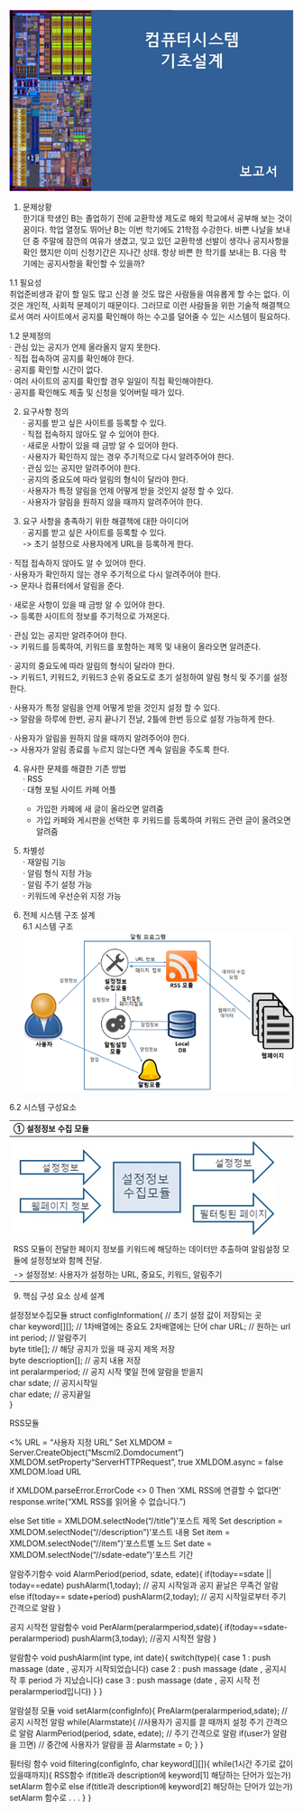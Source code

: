 ![](https://github.com/hswoo911/test/raw/master/cover.png)

1. 문제상황  
  한기대 학생인 B는 졸업하기 전에 교환학생 제도로 해외 학교에서 공부해 보는 것이 꿈이다.  학업 열정도 뛰어난 B는 이번 학기에도 21학점 수강한다. 바쁜 나날을 보내던 중 주말에 잠깐의 여유가 생겼고, 잊고 있던 교환학생 선발이 생각나 공지사항을 확인 했지만 이미 신청기간은 지나간 상태.  항상 바쁜 한 학기를 보내는 B. 다음 학기에는 공지사항을 확인할 수 있을까?  
  
  1.1 필요성  
  취업준비생과 같이 할 일도 많고 신경 쓸 것도 많은 사람들을 여유롭게 할 수는 없다. 이것은 개인적, 사회적 문제이기 때문이다. 그러므로 이런 사람들을 위한 기술적 해결책으로서  여러 사이트에서 공지를 확인해야 하는 수고를 덜어줄 수 있는 시스템이 필요하다.  
  
  1.2 문제정의  
  · 관심 있는 공지가 언제 올라올지 알지 못한다.  
  · 직접 접속하여 공지를 확인해야 한다.  
  · 공지를 확인할 시간이 없다.  
  · 여러 사이트의 공지를 확인할 경우 일일이 직접 확인해야한다.  
  · 공지를 확인해도 제출 및 신청을 잊어버릴 때가 있다.  
  
2. 요구사항 정의  
  · 공지를 받고 싶은 사이트를 등록할 수 있다.  
  · 직접 접속하지 않아도 알 수 있어야 한다.  
  · 새로운 사항이 있을 때 금방 알 수 있어야 한다.  
  · 사용자가 확인하지 않는 경우 주기적으로 다시 알려주어야 한다.  
  · 관심 있는 공지만 알려주어야 한다.  
  · 공지의 중요도에 따라 알림의 형식이 달라야 한다.  
  · 사용자가 특정 알림을 언제 어떻게 받을 것인지 설정 할 수 있다.  
  · 사용자가 알림을 원하지 않을 때까지 알려주어야 한다.   
  
3. 요구 사항을 충족하기 위한 해결책에 대한 아이디어   
  · 공지를 받고 싶은 사이트를 등록할 수 있다.  
   -> 초기 설정으로 사용자에게 URL을 등록하게 한다.  
  
  · 직접 접속하지 않아도 알 수 있어야 한다.  
  · 사용자가 확인하지 않는 경우 주기적으로 다시 알려주어야 한다.  
   -> 문자나 컴퓨터에서 알림을 준다.  
  
  · 새로운 사항이 있을 때 금방 알 수 있어야 한다.  
   -> 등록한 사이트의 정보를 주기적으로 가져온다.  
  
  · 관심 있는 공지만 알려주어야 한다.  
   -> 키워드를 등록하여, 키워드를 포함하는 제목 및 내용이 올라오면 알려준다.  
  
  · 공지의 중요도에 따라 알림의 형식이 달라야 한다.  
   -> 키워드1, 키워드2, 키워드3 순위 중요도로 초기 설정하여 알림 형식 및 주기를 설정한다.  
  
  · 사용자가 특정 알림을 언제 어떻게 받을 것인지 설정 할 수 있다.  
   -> 알람을 하루에 한번, 공지 끝나기 전날, 2틀에 한번 등으로 설정 가능하게 한다.  
  
  · 사용자가 알림을 원하지 않을 때까지 알려주어야 한다.  
   -> 사용자가 알림 종료를 누르지 않는다면 계속 알림을 주도록 한다.  
  
4. 유사한 문제를 해결한 기존 방법  
  · RSS  
  · 대형 포털 사이트 카페 어플
   - 가입한 카페에 새 글이 올라오면 알려줌  
   - 가입 카페와 게시판을 선택한 후 키워드를 등록하여 키워드 관련 글이 올려오면 알려줌  
  
5. 차별성  
  · 재알림 기능  
  · 알림 형식 지정 가능  
  · 알림 주기 설정 가능  
  · 키워드에 우선순위 지정 가능  
  
6. 전체 시스템 구조 설계  
  6.1 시스템 구조  
![](https://github.com/hswoo911/test/raw/master/SystemDesign.png)  
  
  6.2 시스템 구성요소  
  
① 설정정보 수집 모듈 |
:--- |
![](https://github.com/hswoo911/test/raw/master/configInfo_collector.png) |
RSS 모듈이 전달한 페이지 정보를 키워드에 해당하는 데이터만 추출하여 알림설정 모듈에 설정정보와 함께 전달. |
-> 설정정보: 사용자가 설정하는 URL, 중요도, 키워드, 알림주기 |

9. 핵심 구성 요소 상세 설계


설정정보수집모듈 
struct configInformation{ // 초기 설정 값이 저장되는 곳  
	char keyword[][]; // 1차배열에는 중요도 2차배열에는 단어 
	char URL; // 원하는 url   
	int period; // 알람주기  
	byte title[]; // 해당 공지가 있을 때 공지 제목 저장  
	byte descrioption[]; // 공지 내용 저장  
	int peralarmperiod; // 공지 시작 몇일 전에 알람을 받을지  
	char sdate; // 공지시작일  
	char edate; // 공지끝일  
} 





RSS모듈
<body>
<%
URL = “사용자 지정 URL”
Set XLMDOM = Server.CreateObject(“Mscml2.Domdocument”)
XMLDOM.setProperty“ServerHTTPRequest”, true 
XMLDOM.async = false
XMLDOM.load URL

if XMLDOM.parseError.ErrorCode <> 0 Then ‘XML RSS에 연결할 수 없다면’
response.write(“XML RSS를 읽어올 수 없습니다.”)

else
Set title = XMLDOM.selectNode(“//title”)’포스트 제목
Set description = XMLDOM.selectNode(“//description”)’포스트 내용
Set item = XMLDOM.selectNode(“//item”)’포스트별 노드
Set date = XMLDOM.selectNode(“//sdate-edate”)’포스트 기간



알람주기함수
void AlarmPeriod(period, sdate, edate){
	if(today==sdate || today==edate)  pushAlarm(1,today); // 공지 시작일과 공지 끝날은 무족건 알람
	else if(today== sdate+period) pushAlarm(2,today); // 공지 시작일로부터 주기 간격으로 알람
}



공지 시작전 알람함수
void PerAlarm(peralarmperiod,sdate){
	if(today==sdate-peralarmperiod) pushAlarm(3,today); //공지 시작전 알람
}



알람함수
void pushAlarm(int type, int date){ 
	switch(type){
		case 1 : push massage (date , 공지가 시작되었습니다)
		case 2 : push massage (date , 공지시작 후 period 가 지났습니다)
		case 3 : push massage (date , 공지 시작 전 peralarmperiod입니다)
	}
}



알람설정 모듈
void setAlarm(configInfo){
	PreAlarm(peralarmperiod,sdate); //공지 시작전 알람
	while(Alarmstate){ //사용자가 공지를 끌 때까지 설정 주기 간격으로 알람
		AlarmPeriod(period, sdate, edate); // 주기 간격으로 알람
		if(user가 알람을 끄면) // 중간에 사용자가 알람을 끔
			Alarmstate = 0;
	}
}



필터링 함수
void filtering(configInfo, char keyword[][]){
	while(1시간 주기로 값이 있을때까지){
		RSS함수
		if(title과 description에 keyword[1] 해당하는 단어가 있는가)
			setAlarm 함수로
		else if(title과 description에 keyword[2] 해당하는 단어가 있는가)
			setAlarm 함수로
			.
			.
			.
	}
}



